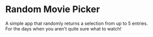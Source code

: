 # Random Movie Picker
A simple app that randomly returns a selection from up to 5 entries. <br>
For the days when you aren't quite sure what to watch!
